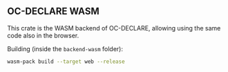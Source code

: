 ## OC-DECLARE WASM 

This crate is the WASM backend of OC-DECLARE, allowing using the same code also in the browser.

Building (inside the `backend-wasm` folder):

```bash
wasm-pack build --target web --release
```